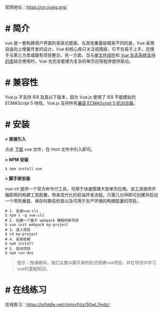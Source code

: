 官网地址：https://cn.vuejs.org/

# \# 简介

vue 是一套构建用户界面的渐进式框架。与其他重量级框架不同的是，Vue 采用自底向上增量开发的设计。Vue 的核心库只关注视图层，它不仅易于上手，还便于与第三方库或既有项目整合。另一方面，当与[单文件组件](https://cn.vuejs.org/v2/guide/single-file-components.html)和 [Vue 生态系统支持的库](https://github.com/vuejs/awesome-vue#libraries--plugins)结合使用时，Vue 也完全能够为复杂的单页应用程序提供驱动。

# # 兼容性

Vue.js 不支持 IE8 及其以下版本，因为 Vue.js 使用了 IE8 不能模拟的 ECMAScript 5 特性。Vue.js 支持所有[兼容 ECMAScript 5 的浏览器](http://caniuse.com/#feat=es5)。

# # 安装

**\> 直接引入**

点击 [下载](https://cn.vuejs.org/v2/guide/installation.html)  vue 文件，在 html 文件中引入即可。

**\> NPM 安装**

```shell
$ npm install vue
```

**\> 脚手架安装**

vue-cli 提供一个官方命令行工具，可用于快速搭建大型单页应用。该工具提供开箱即用的构建工具配置，带来现代化的前端开发流程。只需几分钟即可创建并启动一个带热重载、保存时静态检查以及可用于生产环境的构建配置的项目。

```shell
# 1. 安装vue-cli
$ npm i -g vue-cli
# 2. 创建一个基于 webpack 模板的新项目
$ vue init webpack my-project
# 3. 进入项目
$ cd my-project
# 4. 安装依赖
$ npm install
# 5. 启动项目
$ npm run dev
```

> 提示：授课期间，我们主要以脚手架的形式搭建vue项目，并在项目中学习vue的基础知识。

# # 在线练习

在线练习：https://jsfiddle.net/chrisvfritz/50wL7mdz/

















